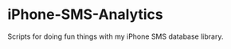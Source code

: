 iPhone-SMS-Analytics
====================

Scripts for doing fun things with my iPhone SMS database library.
